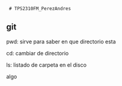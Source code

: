      # TPS2310FM_PerezAndres
## git
pwd: sirve para saber en que directorio esta

cd: cambiar de directorio

ls: listado de carpeta en el disco

algo 
